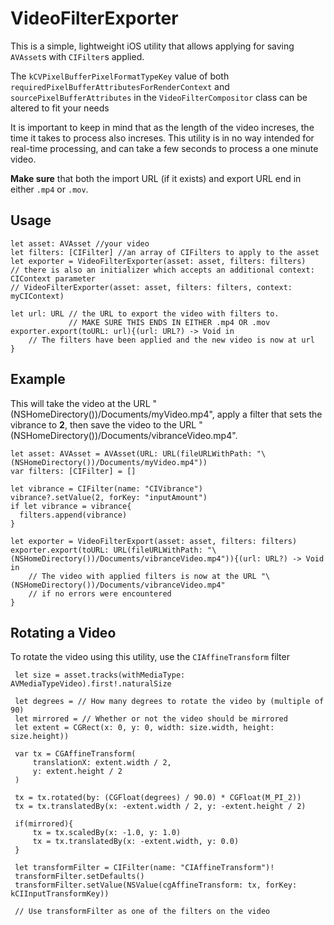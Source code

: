 # VideoFilterExporter

This is a simple, lightweight iOS utility that allows applying for saving `AVAsset`s with `CIFilter`s applied.

The `kCVPixelBufferPixelFormatTypeKey` value of both `requiredPixelBufferAttributesForRenderContext` and `sourcePixelBufferAttributes` in the `VideoFilterCompositor` class can be altered to fit your needs

It is important to keep in mind that as the length of the video increses, the time it takes to process also increses. This utility is in no way intended for real-time processing, and can take a few seconds to process a one minute video.

**Make sure** that both the import URL (if it exists) and export URL end in either `.mp4` or `.mov`.

## Usage

    let asset: AVAsset //your video
    let filters: [CIFilter] //an array of CIFilters to apply to the asset
    let exporter = VideoFilterExporter(asset: asset, filters: filters)
    // there is also an initializer which accepts an additional context: CIContext parameter
    // VideoFilterExporter(asset: asset, filters: filters, context: myCIContext)
    
    let url: URL // the URL to export the video with filters to.
                 // MAKE SURE THIS ENDS IN EITHER .mp4 OR .mov
    exporter.export(toURL: url){(url: URL?) -> Void in
        // The filters have been applied and the new video is now at url
    }
    
## Example

This will take the video at the URL "\(NSHomeDirectory())/Documents/myVideo.mp4", apply a filter that sets the vibrance to **2**, then save the video to the URL "\(NSHomeDirectory())/Documents/vibranceVideo.mp4".

    let asset: AVAsset = AVAsset(URL: URL(fileURLWithPath: "\(NSHomeDirectory())/Documents/myVideo.mp4"))
    var filters: [CIFilter] = []
            
    let vibrance = CIFilter(name: "CIVibrance")
    vibrance?.setValue(2, forKey: "inputAmount")
    if let vibrance = vibrance{
      filters.append(vibrance)
    }
            
    let exporter = VideoFilterExport(asset: asset, filters: filters)
    exporter.export(toURL: URL(fileURLWithPath: "\(NSHomeDirectory())/Documents/vibranceVideo.mp4")){(url: URL?) -> Void in
        // The video with applied filters is now at the URL "\(NSHomeDirectory())/Documents/vibranceVideo.mp4"
        // if no errors were encountered
    }
    
 ## Rotating a Video
 
 To rotate the video using this utility, use the `CIAffineTransform` filter

     let size = asset.tracks(withMediaType: AVMediaTypeVideo).first!.naturalSize

     let degrees = // How many degrees to rotate the video by (multiple of 90)
     let mirrored = // Whether or not the video should be mirrored
     let extent = CGRect(x: 0, y: 0, width: size.width, height: size.height))

     var tx = CGAffineTransform(
         translationX: extent.width / 2,
         y: extent.height / 2
     )
    
     tx = tx.rotated(by: (CGFloat(degrees) / 90.0) * CGFloat(M_PI_2)) 
     tx = tx.translatedBy(x: -extent.width / 2, y: -extent.height / 2)
    
     if(mirrored){
         tx = tx.scaledBy(x: -1.0, y: 1.0)  
         tx = tx.translatedBy(x: -extent.width, y: 0.0)
     }
    
     let transformFilter = CIFilter(name: "CIAffineTransform")!
     transformFilter.setDefaults()
     transformFilter.setValue(NSValue(cgAffineTransform: tx, forKey: kCIInputTransformKey))

     // Use transformFilter as one of the filters on the video
    
